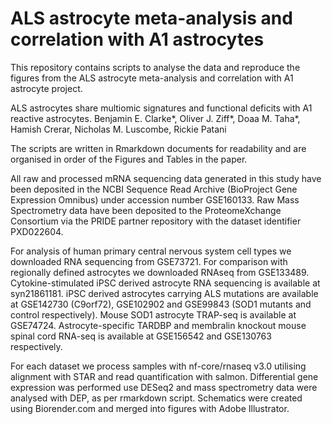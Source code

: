 # ALS astrocyte meta-analysis and correlation with A1 astrocytes
This repository contains scripts to analyse the data and reproduce the figures from the ALS astrocyte meta-analysis and correlation with A1 astrocyte project.

ALS astrocytes share multiomic signatures and functional deficits with A1 reactive astrocytes. Benjamin E. Clarke*, Oliver J. Ziff*, Doaa M. Taha*, Hamish Crerar, Nicholas M. Luscombe, Rickie Patani

The scripts are written in Rmarkdown documents for readability and are organised in order of the Figures and Tables in the paper.

All raw and processed mRNA sequencing data generated in this study have been deposited in the NCBI Sequence Read Archive (BioProject Gene Expression Omnibus) under accession number GSE160133. Raw Mass Spectrometry data have been deposited to the ProteomeXchange Consortium via the PRIDE partner repository with the dataset identifier PXD022604. 

For analysis of human primary central nervous system cell types we downloaded RNA sequencing from GSE73721. For comparison with regionally defined astrocytes we downloaded RNAseq from GSE133489. Cytokine-stimulated iPSC derived astrocyte RNA sequencing is available at syn21861181. iPSC derived astrocytes carrying ALS mutations are available at GSE142730 (C9orf72), GSE102902 and GSE99843 (SOD1 mutants and control respectively). Mouse SOD1 astrocyte TRAP-seq is available at GSE74724. Astrocyte-specific TARDBP and membralin knockout mouse spinal cord RNA-seq is available at GSE156542 and GSE130763 respectively.

For each dataset we process samples with nf-core/rnaseq v3.0 utilising alignment with STAR and read quantification with salmon. Differential gene expression was performed use DESeq2 and mass spectrometry data were analysed with DEP, as per rmarkdown script. Schematics were created using Biorender.com and merged into figures with Adobe Illustrator.


